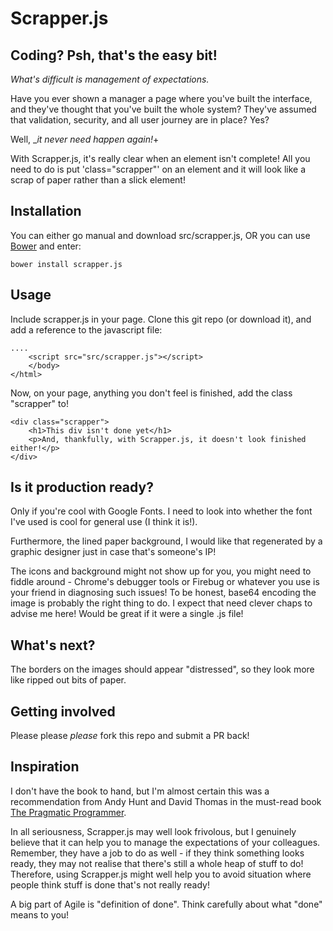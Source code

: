 Scrapper.js
===========

Coding? Psh, that's the easy bit!
---------------------------------

_What's difficult is *management of expectations.*_

Have you ever shown a manager a page where you've built the interface, and they've thought that you've built the whole system? They've assumed that validation, security, and all user journey are in place? Yes?

Well, _*it never need happen again!*+

With Scrapper.js, it's really clear when an element isn't complete! All you need to do is put 'class="scrapper"' on an element and it will look like a scrap of paper rather than a slick element!

Installation
------------

You can either go manual and download src/scrapper.js, OR you can use [Bower](http://bower.io/) and enter:

    bower install scrapper.js

Usage
-----

Include scrapper.js in your page. Clone this git repo (or download it), and add a reference to the javascript file:

    ....
        <script src="src/scrapper.js"></script>
        </body>
    </html>

Now, on your page, anything you don't feel is finished, add the class "scrapper" to!

    <div class="scrapper">
        <h1>This div isn't done yet</h1>
        <p>And, thankfully, with Scrapper.js, it doesn't look finished either!</p>
    </div>

Is it production ready?
-----------------------

Only if you're cool with Google Fonts. I need to look into whether the font I've used is cool for general use (I think it is!).

Furthermore, the lined paper background, I would like that regenerated by a graphic designer just in case that's someone's IP!

The icons and background might not show up for you, you might need to fiddle around - Chrome's debugger tools or Firebug or whatever you use is your friend in diagnosing such issues! To be honest, base64 encoding the image is probably the right thing to do. I expect that need clever chaps to advise me here! Would be great if it were a single .js file!

What's next?
------------

The borders on the images should appear "distressed", so they look more like ripped out bits of paper.

Getting involved
----------------

Please please *please* fork this repo and submit a PR back!

Inspiration
-----------

I don't have the book to hand, but I'm almost certain this was a recommendation from Andy Hunt and David Thomas in the must-read book [The Pragmatic Programmer](http://www.boxuk.com/blog/the-pragmatic-programmer-still-worth-reading/).

In all seriousness, Scrapper.js may well look frivolous, but I genuinely believe that it can help you to manage the expectations of your colleagues. Remember, they have a job to do as well - if they think something looks ready, they may not realise that there's still a whole heap of stuff to do! Therefore, using Scrapper.js might well help you to avoid situation where people think stuff is done that's not really ready!

A big part of Agile is "definition of done". Think carefully about what "done" means to you!

